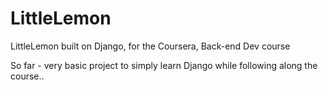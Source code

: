 # LittleLemon
LittleLemon built on Django, for the Coursera, Back-end Dev course

So far - very basic project to simply learn Django while following along the course..
